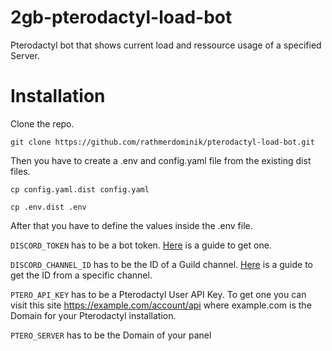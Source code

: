 # 2gb-pterodactyl-load-bot
Pterodactyl bot that shows current load and ressource usage of a specified Server.

# Installation
Clone the repo.

`git clone https://github.com/rathmerdominik/pterodactyl-load-bot.git`

Then you have to create a .env and config.yaml file from the existing dist files.

`cp config.yaml.dist config.yaml`

`cp .env.dist .env`

After that you have to define the values inside the .env file.

`DISCORD_TOKEN` has to be a bot token. [Here](https://www.writebots.com/discord-bot-token/) is a guide to get one.

`DISCORD_CHANNEL_ID` has to be the ID of a Guild channel. [Here](https://www.youtube.com/watch?v=NLWtSHWKbAI) is a guide to get the ID from a specific channel.

`PTERO_API_KEY` has to be a Pterodactyl User API Key. To get one you can visit this site https://example.com/account/api where example.com is the Domain for your Pterodactyl installation.

`PTERO_SERVER` has to be the Domain of your panel
